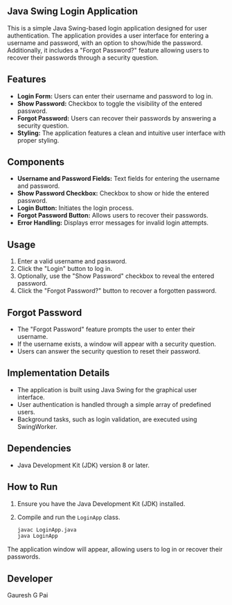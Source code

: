 ## Java Swing Login Application

This is a simple Java Swing-based login application designed for user authentication.
The application provides a user interface for entering a username and password, with an option to show/hide the password. 
Additionally, it includes a "Forgot Password?" feature allowing users to recover their passwords through a security question.

## Features

- **Login Form:** Users can enter their username and password to log in.
- **Show Password:** Checkbox to toggle the visibility of the entered password.
- **Forgot Password:** Users can recover their passwords by answering a security question.
- **Styling:** The application features a clean and intuitive user interface with proper styling.

## Components

- **Username and Password Fields:** Text fields for entering the username and password.
- **Show Password Checkbox:** Checkbox to show or hide the entered password.
- **Login Button:** Initiates the login process.
- **Forgot Password Button:** Allows users to recover their passwords.
- **Error Handling:** Displays error messages for invalid login attempts.

## Usage

1. Enter a valid username and password.
2. Click the "Login" button to log in.
3. Optionally, use the "Show Password" checkbox to reveal the entered password.
4. Click the "Forgot Password?" button to recover a forgotten password.

## Forgot Password

- The "Forgot Password" feature prompts the user to enter their username.
- If the username exists, a window will appear with a security question.
- Users can answer the security question to reset their password.

## Implementation Details

- The application is built using Java Swing for the graphical user interface.
- User authentication is handled through a simple array of predefined users.
- Background tasks, such as login validation, are executed using SwingWorker.

## Dependencies

- Java Development Kit (JDK) version 8 or later.

## How to Run

1. Ensure you have the Java Development Kit (JDK) installed.
2. Compile and run the `LoginApp` class.

   ```bash
   javac LoginApp.java
   java LoginApp

The application window will appear, allowing users to log in or recover their passwords.

## Developer
Gauresh G Pai

